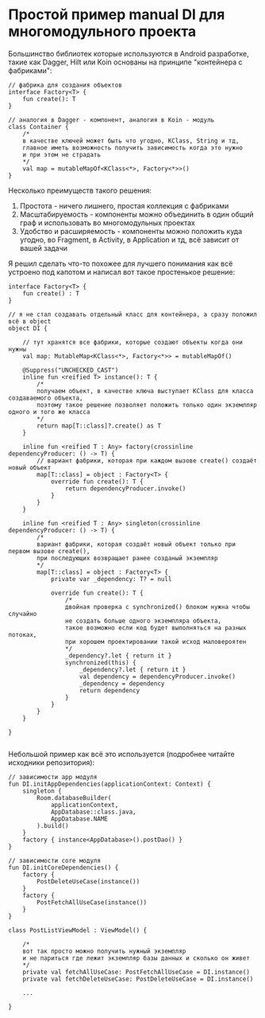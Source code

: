 # Простой пример manual DI для многомодульного проекта

Большинство библиотек которые используются в Android разработке, такие как Dagger, Hilt или Koin основаны на принципе "контейнера с фабриками":

```
// фабрика для создания объектов
interface Factory<T> {
    fun create(): T
}

// аналогия в Dagger - компонент, аналогия в Koin - модуль
class Container {
    /*
    в качестве ключей может быть что угодно, KClass, String и тд, 
    главное иметь возможность получить зависимость когда это нужно
    и при этом не страдать
    */
    val map = mutableMapOf<KClass<*>, Factory<*>>() 
}
```

Несколько преимуществ такого решения:

1) Простота - ничего лишнего, простая коллекция с фабриками
2) Масштабируемость - компоненты можно объединить в один общий граф и использовать во многомодульных проектах
3) Удобство и расширяемость - компоненты можно положить куда угодно, во Fragment, в Activity, в Application и тд, всё зависит от вашей задачи

Я решил сделать что-то похожее для лучшего понимания как всё устроено под капотом и написал вот такое простенькое решение:

```
interface Factory<T> {
    fun create() : T
}

// я не стал создавать отдельный класс для контейнера, а сразу положил всё в object
object DI {

    // тут хранятся все фабрики, которые создают объекты когда они нужны
    val map: MutableMap<KClass<*>, Factory<*>> = mutableMapOf()

    @Suppress("UNCHECKED_CAST")
    inline fun <reified T> instance(): T {
        /*
        получаем объект, в качестве ключа выступает KClass для класса создаваемого объекта,
        поэтому такое решение позволяет положить только один экземлпяр одного и того же класса
        */
        return map[T::class]?.create() as T
    }

    inline fun <reified T : Any> factory(crossinline dependencyProducer: () -> T) {
        // вариант фабрики, которая при каждом вызове create() создаёт новый объект
        map[T::class] = object : Factory<T> {
            override fun create(): T {
                return dependencyProducer.invoke()
            }
        }
    }

    inline fun <reified T : Any> singleton(crossinline dependencyProducer: () -> T) {
        /*
        вариант фабрики, которая создаёт новый объект только при первом вызове create(), 
        при последующих возвращает ранее созданый экземпляр
        */
        map[T::class] = object : Factory<T> {
            private var _dependency: T? = null

            override fun create(): T {
                /*
                двойная проверка с synchronized() блоком нужна чтобы случайно 
                не создать больше одного экземпляра объекта,
                такое возможно если код будет выполняться на разных потоках,
                при хорошем проектировании такой исход маловероятен
                */
                _dependency?.let { return it }
                synchronized(this) {
                    _dependency?.let { return it }
                    val dependency = dependencyProducer.invoke()
                    _dependency = dependency
                    return dependency
                }
            }
        }
    }

}


```

Небольшой пример как всё это используется (подробнее читайте исходники репозитория):

```
// зависимости app модуля
fun DI.initAppDependencies(applicationContext: Context) {
    singleton {
        Room.databaseBuilder(
            applicationContext,
            AppDatabase::class.java,
            AppDatabase.NAME
        ).build()
    }
    factory { instance<AppDatabase>().postDao() }
}

// зависимости core модуля
fun DI.initCoreDependencies() {
    factory {
        PostDeleteUseCase(instance())
    }
    factory {
        PostFetchAllUseCase(instance())
    }
}

class PostListViewModel : ViewModel() {

    /*
    вот так просто можно получить нужный экземпляр 
    и не париться где лежит экземпляр базы данных и сколько он живет
    */
    private val fetchAllUseCase: PostFetchAllUseCase = DI.instance()
    private val fetchDeleteUseCase: PostDeleteUseCase = DI.instance()

    ...

}
```
